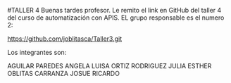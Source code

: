 #TALLER 4
Buenas tardes profesor. Le remito el link en GitHub del taller 4 del curso de automatización con APIS. EL grupo responsable es el numero 2:

https://github.com/joblitasca/Taller3.git

Los integrantes son:

AGUILAR PAREDES ANGELA LUISA
ORTIZ RODRIGUEZ JULIA ESTHER
OBLITAS CARRANZA  JOSUE RICARDO
